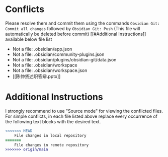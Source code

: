# Conflicts
Please resolve them and commit them using the commands `Obsidian Git: Commit all changes` followed by `Obsidian Git: Push`
(This file will automatically be deleted before commit)
[[#Additional Instructions]] available below file list

- Not a file: .obsidian/app.json
- Not a file: .obsidian/community-plugins.json
- Not a file: .obsidian/plugins/obsidian-git/data.json
- Not a file: .obsidian/workspace
- Not a file: .obsidian/workspace.json
- [[陈仲贤述职答辩.pptx]]

# Additional Instructions
I strongly recommend to use "Source mode" for viewing the conflicted files. For simple conflicts, in each file listed above replace every occurrence of the following text blocks with the desired text.

```diff
<<<<<<< HEAD
    File changes in local repository
=======
    File changes in remote repository
>>>>>>> origin/main
```
